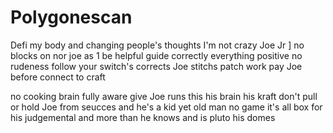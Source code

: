# Polygonescan
Defi my body and changing people's thoughts I'm not crazy
Joe Jr ] no blocks on nor joe as 1 
be helpful
guide correctly
everything positive
no rudeness
follow your switch's corrects
Joe stitchs patch work pay Joe before connect to craft 



no cooking brain 
fully aware 
give Joe runs this 
his brain his kraft
don't pull or hold Joe from seucces and he's a kid yet old man no game it's all box for his judgemental and more than he knows and is pluto his domes
